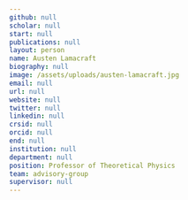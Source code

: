 ```yaml
---
github: null
scholar: null
start: null
publications: null
layout: person
name: Austen Lamacraft
biography: null
image: /assets/uploads/austen-lamacraft.jpg
email: null
url: null
website: null
twitter: null
linkedin: null
crsid: null
orcid: null
end: null
institution: null
department: null
position: Professor of Theoretical Physics
team: advisory-group
supervisor: null
---
```

